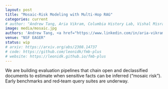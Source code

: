 ```yaml
---
layout: post
title: "Mosaic-Risk Modeling with Multi-Hop RAG"
categories: current
# author: "Andrew Tang, Aria Vikram, Columbia History Lab, Vishal Misra"
image: media/mosaic.jpg
authors: 'Andrew Tang, <a href="https://www.linkedin.com/in/aria-vikram/">Aria Vikram</a>, <a href="https://lab.history.columbia.edu/">Columbia History Lab</a>, <a href="http://www.cs.columbia.edu/~misra/">Vishal Misra</a>'
venue: "NSF EAGER"
status: wip
# arxiv: https://arxiv.org/abs/2308.14737
# code: https://github.com/leonidk/fmb-plus
# website: https://leonidk.github.io/fmb-plus
---
```


We are building evaluation pipelines that chain open and declassified documents to estimate when sensitive facts can be inferred (“mosaic risk”). Early benchmarks and red‑team query suites are underway.
